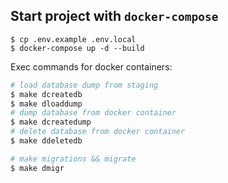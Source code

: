 ## Start project with `docker-compose`

```
$ cp .env.example .env.local
$ docker-compose up -d --build
```



Exec commands for docker containers:

```bash
# load database dump from staging
$ make dcreatedb
$ make dloaddump
# dump database from docker container
$ make dcreatedump
# delete database from docker container
$ make ddeletedb

# make migrations && migrate
$ make dmigr
```
